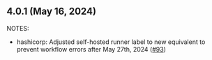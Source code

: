 ## 4.0.1 (May 16, 2024)

NOTES:

* hashicorp: Adjusted self-hosted runner label to new equivalent to prevent workflow errors after May 27th, 2024 ([#93](https://github.com/hashicorp/ghaction-terraform-provider-release/issues/93))

